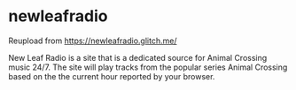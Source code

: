 # newleafradio

Reupload from https://newleafradio.glitch.me/

New Leaf Radio is a site that is a dedicated source for Animal Crossing music 24/7. The site will play tracks from the popular series Animal Crossing based on the the current hour reported by your browser.
